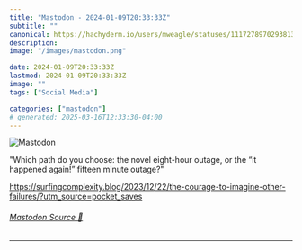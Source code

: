 ```yaml
---
title: "Mastodon - 2024-01-09T20:33:33Z"
subtitle: ""
canonical: https://hachyderm.io/users/mweagle/statuses/111727897029381335
description:
image: "/images/mastodon.png"

date: 2024-01-09T20:33:33Z
lastmod: 2024-01-09T20:33:33Z
image: ""
tags: ["Social Media"]

categories: ["mastodon"]
# generated: 2025-03-16T12:33:30-04:00
---
```

![Mastodon](/images/mastodon.png)

<p>&quot;Which path do you choose: the novel eight-hour outage, or the “it happened again!” fifteen minute outage?&quot;</p><p><a href="https://surfingcomplexity.blog/2023/12/22/the-courage-to-imagine-other-failures/?utm_source=pocket_saves" target="_blank" rel="nofollow noopener noreferrer" translate="no"><span class="invisible">https://</span><span class="ellipsis">surfingcomplexity.blog/2023/12</span><span class="invisible">/22/the-courage-to-imagine-other-failures/?utm_source=pocket_saves</span></a></p>


###### [Mastodon Source 🐘](https://hachyderm.io/@mweagle/111727897029381335)

___
